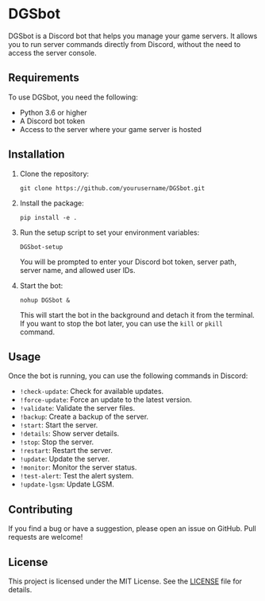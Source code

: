 # DGSbot

DGSbot is a Discord bot that helps you manage your game servers. It allows you to run server commands directly from Discord, without the need to access the server console. 

## Requirements

To use DGSbot, you need the following:

- Python 3.6 or higher
- A Discord bot token
- Access to the server where your game server is hosted

## Installation

1. Clone the repository:

   ```
   git clone https://github.com/yourusername/DGSbot.git
   ```

2. Install the package:

   ```
   pip install -e .
   ```

3. Run the setup script to set your environment variables:

   ```
   DGSbot-setup
   ```

   You will be prompted to enter your Discord bot token, server path, server name, and allowed user IDs.

4. Start the bot:

   ```
   nohup DGSbot &
   ```

   This will start the bot in the background and detach it from the terminal. If you want to stop the bot later, you can use the `kill` or `pkill` command.
   

## Usage

Once the bot is running, you can use the following commands in Discord:

- `!check-update`: Check for available updates.
- `!force-update`: Force an update to the latest version.
- `!validate`: Validate the server files.
- `!backup`: Create a backup of the server.
- `!start`: Start the server.
- `!details`: Show server details.
- `!stop`: Stop the server.
- `!restart`: Restart the server.
- `!update`: Update the server.
- `!monitor`: Monitor the server status.
- `!test-alert`: Test the alert system.
- `!update-lgsm`: Update LGSM.

## Contributing

If you find a bug or have a suggestion, please open an issue on GitHub. Pull requests are welcome!

## License

This project is licensed under the MIT License. See the [LICENSE](LICENSE) file for details.
